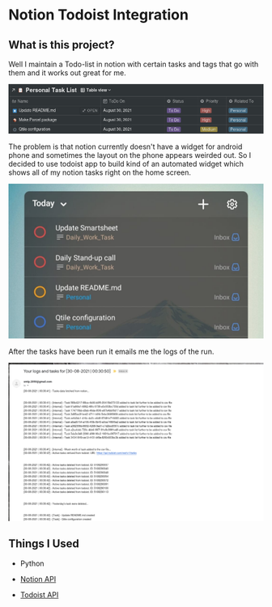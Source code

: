 Notion Todoist Integration
================================================================================

What is this project?
--------------------------------------------------------------------------------

Well I maintain a Todo-list in notion with certain tasks and tags that go with them
and it works out great for me.

![Notion](./Images/notion_web-view.png)

The problem is that notion currently doesn't have a widget for android phone and sometimes the layout on the phone appears weirded out. So I decided to use todoist
app to build kind of an automated widget which shows all of my notion tasks 
right on the home screen.

![Todoist](./Images/todoist_widget.jpeg)

After the tasks have been run it emails me the logs of the run.

![Email](./Images/web-email.png)

Things I Used
--------------------------------------------------------------------------------

- Python
  
- [Notion API](https://developers.notion.com/)
  
- [Todoist API](https://developer.todoist.com/)
  